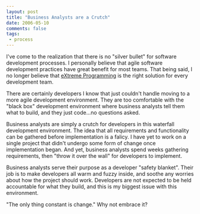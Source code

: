 ```yaml
---
layout: post
title: "Business Analysts are a Crutch"
date: 2006-05-10
comments: false
tags:
 - process
---
```


I've come to the realization that there is no "silver bullet" for software development processes. I personally believe that agile software development practices have great benefit for most teams. That being said, I no longer believe that [eXtreme Programming](http://www.extremeprogramming.org/) is the right solution for every development team.



There are certainly developers I know that just couldn't handle moving to a more agile development environment. They are too comfortable with the "black box" development environment where business analysts tell them what to build, and they just code...no questions asked.



Business analysts are simply a crutch for developers in this waterfall development environment. The idea that all requirements and functionality can be gathered before implementation is a falicy. I have yet to work on a single project that didn't undergo some form of change once implementation began. And yet, business analysts spend weeks gathering requirements, then "throw it over the wall" for developers to implement.



Business analysts serve their purpose as a developer "safety blanket". Their job is to make developers all warm and fuzzy inside, and soothe any worries about how the project should work. Developers are not expected to be held accountable for what they build, and this is my biggest issue with this environment.



"The only thing constant is change." Why not embrace it?

